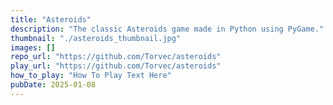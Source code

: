 ```yaml
---
title: "Asteroids"
description: "The classic Asteroids game made in Python using PyGame."
thumbnail: "./asteroids_thumbnail.jpg"
images: []
repo_url: "https://github.com/Torvec/asteroids"
play_url: "https://github.com/Torvec/asteroids"
how_to_play: "How To Play Text Here"
pubDate: 2025-01-08
---
```

